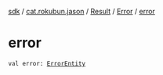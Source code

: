 [sdk](../../../index.md) / [cat.rokubun.jason](../../index.md) / [Result](../index.md) / [Error](index.md) / [error](./error.md)

# error

`val error: `[`ErrorEntity`](../../-error-entity/index.md)